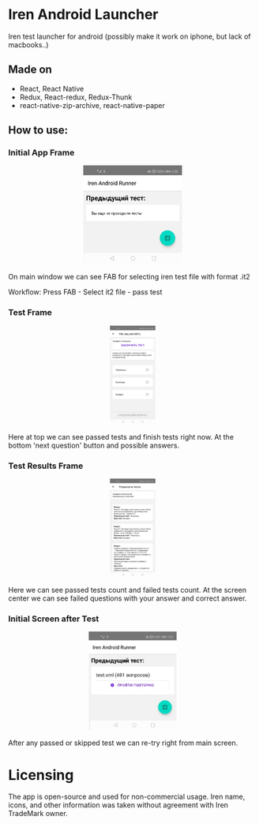 # Iren Android Launcher
Iren test launcher for android (possibly make it work on iphone, but lack of macbooks..)

## Made on

* React, React Native
* Redux, React-redux, Redux-Thunk
* react-native-zip-archive, react-native-paper

## How to use:

### Initial App Frame
<p align="center">
  <img src="readme/initialScreen.jpg" height="200" title="hover text">
</p>
On main window we can see FAB for selecting iren test file with format .it2

Workflow:
Press FAB - Select it2 file - pass test

### Test Frame
<p align="center">
  <img src="readme/launchTest.jpg" height="200" title="hover text">
</p>
Here at top we can see passed tests and finish tests right now.
At the bottom 'next question' button and possible answers.

### Test Results Frame
<p align="center">
  <img src="readme/testResults.jpg" height="200" title="hover text">
</p>
Here we can see passed tests count and failed tests count.
At the screen center we can see failed questions with your answer and correct answer.

### Initial Screen after Test
<p align="center">
  <img src="readme/initialScreenAfterTest.jpg" height="200" title="hover text">
</p>
After any passed or skipped test we can re-try right from main screen.

# Licensing
The app is open-source and used for non-commercial usage.
Iren name, icons, and other information was taken without agreement with Iren TradeMark owner.